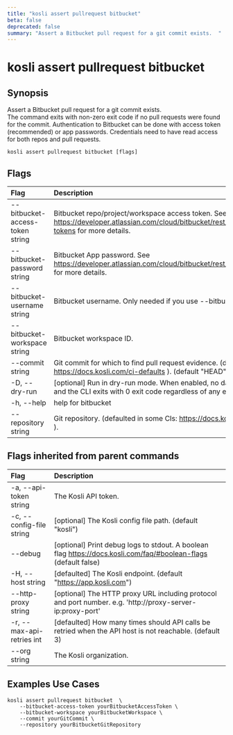 ```yaml
---
title: "kosli assert pullrequest bitbucket"
beta: false
deprecated: false
summary: "Assert a Bitbucket pull request for a git commit exists.  "
---
```


# kosli assert pullrequest bitbucket

## Synopsis

Assert a Bitbucket pull request for a git commit exists.  
The command exits with non-zero exit code if no pull requests were found for the commit.
Authentication to Bitbucket can be done with access token (recommended) or app passwords. Credentials need to have read access for both repos and pull requests.

```shell
kosli assert pullrequest bitbucket [flags]
```

## Flags
| Flag | Description |
| :--- | :--- |
|        --bitbucket-access-token string  |  Bitbucket repo/project/workspace access token. See https://developer.atlassian.com/cloud/bitbucket/rest/intro/#access-tokens for more details.  |
|        --bitbucket-password string  |  Bitbucket App password. See https://developer.atlassian.com/cloud/bitbucket/rest/intro/#authentication for more details.  |
|        --bitbucket-username string  |  Bitbucket username. Only needed if you use --bitbucket-password  |
|        --bitbucket-workspace string  |  Bitbucket workspace ID.  |
|        --commit string  |  Git commit for which to find pull request evidence. (defaulted in some CIs: https://docs.kosli.com/ci-defaults ). (default "HEAD")  |
|    -D, --dry-run  |  [optional] Run in dry-run mode. When enabled, no data is sent to Kosli and the CLI exits with 0 exit code regardless of any errors.  |
|    -h, --help  |  help for bitbucket  |
|        --repository string  |  Git repository. (defaulted in some CIs: https://docs.kosli.com/ci-defaults ).  |


## Flags inherited from parent commands
| Flag | Description |
| :--- | :--- |
|    -a, --api-token string  |  The Kosli API token.  |
|    -c, --config-file string  |  [optional] The Kosli config file path. (default "kosli")  |
|        --debug  |  [optional] Print debug logs to stdout. A boolean flag https://docs.kosli.com/faq/#boolean-flags (default false)  |
|    -H, --host string  |  [defaulted] The Kosli endpoint. (default "https://app.kosli.com")  |
|        --http-proxy string  |  [optional] The HTTP proxy URL including protocol and port number. e.g. 'http://proxy-server-ip:proxy-port'  |
|    -r, --max-api-retries int  |  [defaulted] How many times should API calls be retried when the API host is not reachable. (default 3)  |
|        --org string  |  The Kosli organization.  |


## Examples Use Cases

```shell
kosli assert pullrequest bitbucket  \
	--bitbucket-access-token yourBitbucketAccessToken \
	--bitbucket-workspace yourBitbucketWorkspace \
	--commit yourGitCommit \
	--repository yourBitbucketGitRepository
```

